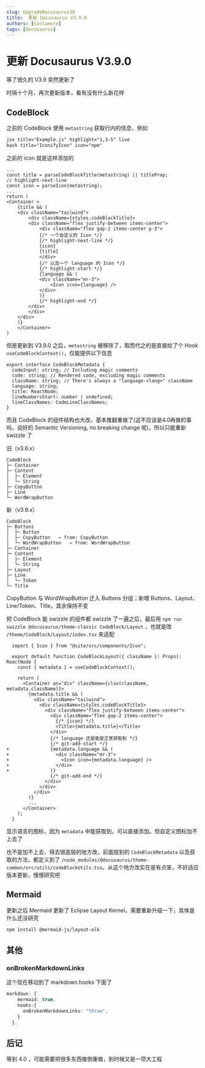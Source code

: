 ```yaml
---
slug: UpgradeDocusaurus39
title:  更新 Docusaurus V3.9.0
authors: [Castamere]
tags: [Docusaurus]
---
```


# 更新 Docusaurus V3.9.0

等了很久的 V3.9 突然更新了

时隔十个月，再次更新版本，看有没有什么新花样

<!-- truncate -->

## CodeBlock

之前的 CodeBlock 使用 `metastring` 获取行内的信息，例如 

```md
jsx title="Example.js" highlight="1,3-5" live
bash title="IconifyIcon" icon="npm"
```

之前的 icon 就是这样添加的

```tsx title="src/theme/CodeBlock/Content/String.tsx"
...
const title = parseCodeBlockTitle(metastring) || titleProp;
// highlight-next-line
const icon = parseIcon(metastring);
...
return (
<Container >
    {title && (
    <div className="tailwind">
        <div className={styles.codeBlockTitle}>
        <div className="flex justify-between items-center">
            <div className="flex gap-2 items-center p-3">
            {/* 一个自定义的 Icon */}
            {/* highlight-next-line */}
            {icon}
            {title}
            </div>
            {/* 以及一个 language 的 Icon */}
            {/* highlight-start */}
            {language && (
            <div className="mr-3">
                <Icon icon={language} />
            </div>
            )}
            {/* highlight-end */}
        </div>
        </div>
    </div>
    )}
    </Container>
)
``` 

但是更新到 V3.9.0 之后，`metastring` 被移除了，取而代之的是直接给了个 Hook `useCodeBlockContext()`，仅能提供以下信息

```tsx title="CodeBlockMetadata"
export interface CodeBlockMetadata {
  codeInput: string; // Including magic comments
  code: string; // Rendered code, excluding magic comments
  className: string; // There's always a "language-<lang>" className
  language: string;
  title: ReactNode;
  lineNumbersStart: number | undefined;
  lineClassNames: CodeLineClassNames;
}
```

而且 CodeBlock 的组件结构也大改，基本推翻重做了(这不应该是4.0再做的事吗，说好的 Semantic Versioning, no breaking change 呢)，所以只能重新 swizzle 了

旧（v3.6.x）

```
CodeBlock
├─ Container
├─ Content
│  ├─ Element
│  └─ String
├─ CopyButton
├─ Line
└─ WordWrapButton
```

新（v3.9.x）

```
CodeBlock
├─ Buttons
│  ├─ Button
│  ├─ CopyButton   ← from: CopyButton
│  └─ WordWrapButton   ← from: WordWrapButton
├─ Container
├─ Content
│  ├─ Element
│  └─ String
├─ Layout
├─ Line
│  └─ Token
└─ Title
```

CopyButton 与 WordWrapButton 迁入 Buttons 分组；新增 Buttons、Layout、Line/Token、Title，其余保持不变

把 CodeBlock 能 swizzle 的组件都 swizzle 了一遍之后，最后用 `npm run swizzle @docusaurus/theme-classic CodeBlock/Layout` ，也就是改 `/theme/CodeBlock/Layout/index.tsx` 来适配

```tsx title="src/theme/CodeBlock/Layout/index.tsx"
  import { Icon } from "@site/src/components/Icon";
  
  export default function CodeBlockLayout({ className }: Props): ReactNode {
    const { metadata } = useCodeBlockContext();
  
    return (
      <Container as="div" className={clsx(className, metadata.className)}>
        {metadata.title && (
          <div className="tailwind">
            <div className={styles.codeBlockTitle}>
              <div className="flex justify-between items-center">
                <div className="flex gap-2 items-center">
                  {/* {icon} */}
                  <Title>{metadata.title}</Title>
                </div>
                {/* language 还是能是正常获取到 */}
                {/* git-add-start */}
+               {metadata.language && (
+                 <div className="mr-3">
+                   <Icon icon={metadata.language} />
+                 </div>
+               )}
                {/* git-add-end */}
              </div>
            </div>
          </div>
        )}
        ...
      </Container>
    );
  }
```

显示语言的图标，因为 `metadata` 中能获取到，可以直接添加。但自定义图标加不上去了

也不是加不上去，得去很底层的地方改，前面提到的 `CodeBlockMetadata` 以及获取的方法，都定义到了 `/node_modules/@docusaurus/theme-common/src/utils/codeBlockUtils.tsx`。从这个地方改实在是有点笨，不好适应版本更新，慢慢研究吧


## Mermaid

更新之后 Mermaid 更新了  Eclipse Layout Kernel，需要重新升级一下，具体是什么还没研究


```bash
npm install @mermaid-js/layout-elk
```

## 其他

### onBrokenMarkdownLinks

这个现在移动到了 markdown.hooks 下面了

```ts title="docusaurus.config.ts"
markdown: {
    mermaid: true,
    hooks:{
      onBrokenMarkdownLinks: "throw",
    }
  },
```
## 后记

等到 4.0 ，可能需要把很多东西推倒重做，到时候又是一项大工程